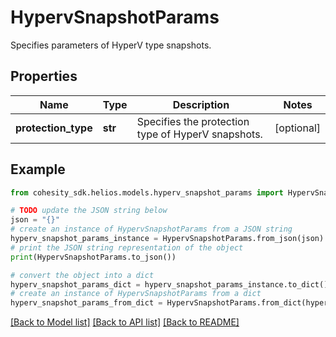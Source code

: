 # HypervSnapshotParams

Specifies parameters of HyperV type snapshots.

## Properties

Name | Type | Description | Notes
------------ | ------------- | ------------- | -------------
**protection_type** | **str** | Specifies the protection type of HyperV snapshots. | [optional] 

## Example

```python
from cohesity_sdk.helios.models.hyperv_snapshot_params import HypervSnapshotParams

# TODO update the JSON string below
json = "{}"
# create an instance of HypervSnapshotParams from a JSON string
hyperv_snapshot_params_instance = HypervSnapshotParams.from_json(json)
# print the JSON string representation of the object
print(HypervSnapshotParams.to_json())

# convert the object into a dict
hyperv_snapshot_params_dict = hyperv_snapshot_params_instance.to_dict()
# create an instance of HypervSnapshotParams from a dict
hyperv_snapshot_params_from_dict = HypervSnapshotParams.from_dict(hyperv_snapshot_params_dict)
```
[[Back to Model list]](../README.md#documentation-for-models) [[Back to API list]](../README.md#documentation-for-api-endpoints) [[Back to README]](../README.md)


